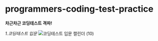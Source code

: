 # programmers-coding-test-practice
**차근차근 코딩테스트 격파!**

_1.코딩테스트 입문_
![코딩테스트 입문 캘린더 (10)](https://user-images.githubusercontent.com/91243651/216625912-845f38dc-f436-489a-b33a-63c6658592e4.png)







